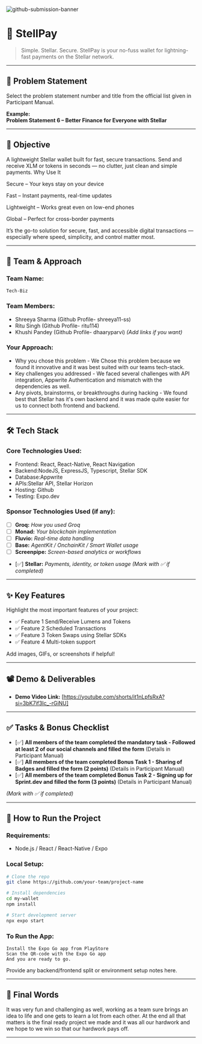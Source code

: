 
![github-submission-banner](https://github.com/user-attachments/assets/a1493b84-e4e2-456e-a791-ce35ee2bcf2f)

# 🚀 StellPay

>Simple. Stellar. Secure. StellPay is your no-fuss wallet for lightning-fast payments on the Stellar network. 

---

## 📌 Problem Statement

Select the problem statement number and title from the official list given in Participant Manual.

**Example:**  
**Problem Statement 6 – Better Finance for Everyone with Stellar**

---

## 🎯 Objective

A lightweight Stellar wallet built for fast, secure transactions. Send and receive XLM or tokens in seconds — no clutter, just clean and simple payments. 
Why Use It

Secure – Your keys stay on your device

Fast – Instant payments, real-time updates

Lightweight – Works great even on low-end phones

Global – Perfect for cross-border payments

It’s the go-to solution for secure, fast, and accessible digital transactions — especially where speed, simplicity, and control matter most.

---

## 🧠 Team & Approach

### Team Name:  
`Tech-Biz`

### Team Members:  
- Shreeya Sharma (Github Profile- shreeya11-ss)  
- Ritu Singh  (Github Profile- ritu114)
- Khushi Pandey (Github Profile- dhaaryparvi)
*(Add links if you want)*

### Your Approach:  
- Why you chose this problem - We Chose this problem because we found it innovative and it was best suited with our teams tech-stack.
- Key challenges you addressed  - We faced several challenges with API integration, Appwrite Authentication and mismatch with the dependencies as well.
- Any pivots, brainstorms, or breakthroughs during hacking - We found best that Stellar has it's own backend and it was made quite easier for us to connect both frontend and backend.

---

## 🛠️ Tech Stack

### Core Technologies Used:
- Frontend: React, React-Native, React Navigation
- Backend:NodeJS, ExpressJS, Typescript, Stellar SDK
- Database:Appwrite
- APIs:Stellar API, Stellar Horizon
- Hosting: Github
- Testing: Expo.dev

### Sponsor Technologies Used (if any):
- [ ] **Groq:** _How you used Groq_  
- [ ] **Monad:** _Your blockchain implementation_  
- [ ] **Fluvio:** _Real-time data handling_  
- [ ] **Base:** _AgentKit / OnchainKit / Smart Wallet usage_  
- [ ] **Screenpipe:** _Screen-based analytics or workflows_  
- [✅] **Stellar:** _Payments, identity, or token usage_
*(Mark with ✅ if completed)*
---

## ✨ Key Features

Highlight the most important features of your project:

- ✅ Feature 1  Send/Receive Lumens and Tokens
- ✅ Feature 2  Scheduled Transactions
- ✅ Feature 3  Token Swaps using Stellar SDKs
- ✅ Feature 4  Multi-token support

Add images, GIFs, or screenshots if helpful!

---

## 📽️ Demo & Deliverables

- **Demo Video Link:** [https://youtube.com/shorts/it1nLpfsRxA?si=3bK7if3Ic_-rGiNU]  


---

## ✅ Tasks & Bonus Checklist

- [✅] **All members of the team completed the mandatory task - Followed at least 2 of our social channels and filled the form** (Details in Participant Manual)  
- [✅] **All members of the team completed Bonus Task 1 - Sharing of Badges and filled the form (2 points)**  (Details in Participant Manual)
- [✅] **All members of the team completed Bonus Task 2 - Signing up for Sprint.dev and filled the form (3 points)**  (Details in Participant Manual)

*(Mark with ✅ if completed)*

---

## 🧪 How to Run the Project

### Requirements:
- Node.js / React / React-Native / Expo


### Local Setup:
```bash
# Clone the repo
git clone https://github.com/your-team/project-name

# Install dependencies
cd my-wallet
npm install

# Start development server
npx expo start
```

### To Run the App:
```
Install the Expo Go app from PlayStore
Scan the QR-code with the Expo Go app 
And you are ready to go.
```

Provide any backend/frontend split or environment setup notes here.

---


## 🏁 Final Words

It was very fun and challenging as well, working as a team sure brings an idea to life and one gets to learn a lot from each other. At the end all that matters is the final ready project we made and it was all our hardwork and we hope to we win so that our hardwork pays off.

---
